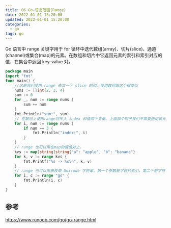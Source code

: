 ```yaml
---
title: 06.Go-语言范围(Range)
date: 2022-01-01 15:20:00
updated: 2022-01-01 15:20:00
categories:
  - go
tags: go
---
```


Go 语言中 range 关键字用于 for 循环中迭代数组(array)、切片(slice)、通道(channel)或集合(map)的元素。在数组和切片中它返回元素的索引和索引对应的值，在集合中返回 key-value 对。

```go
package main
import "fmt"
func main() {
    //这是我们使用 range 去求一个 slice 的和。使用数组跟这个很类似
    nums := []int{2, 3, 4}
    sum := 0
    for _, num := range nums {
        sum += num
    }
    fmt.Println("sum:", sum)
    // 在数组上使用range将传入 index 和值两个变量。上面那个例子我们不需要使用该元素的序号，所以我们使用空白符"_"省略了。有时侯我们确实需要知道它的索引。
    for i, num := range nums {
        if num == 3 {
            fmt.Println("index:", i)
        }
    }
    // range 也可以用在map的键值对上。
    kvs := map[string]string{"a": "apple", "b": "banana"}
    for k, v := range kvs {
        fmt.Printf("%s -> %s\n", k, v)
    }
    // range 也可以用来枚举 Unicode 字符串。第一个参数是字符的索引，第二个是字符（Unicode 的值）本身。
    for i, c := range "go" {
        fmt.Println(i, c)
    }
}
```

<!-- more -->

## 参考

<https://www.runoob.com/go/go-range.html>
